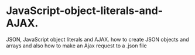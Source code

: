 # JavaScript-object-literals-and-AJAX.

 JSON, JavaScript object literals and AJAX. how to create JSON objects and arrays and also how to make an Ajax request to a .json file
